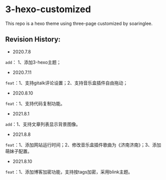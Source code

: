 # 3-hexo-customized
This repo is a hexo theme using three-page customized by soaringlee.

## Revision History:
- 2020.7.8

```add```： 1、添加3-hexo主题；
 
- 2020.7.11

```feat```：1、支持gitalk评论设置；2、支持音乐盒插件自由拖动；

- 2020.8.10

```feat```：1、支持代码复制功能。
 
-  2021.8.1

```add```：1、支持文章列表显示背景图像。

- 2021.8.8

```feat```：1、添加网站运行时间；2、修改音乐盒插件歌曲为《济南济南》；3、添加萌妹子配置。

- 2021.8.10

```feat```：1、添加博客加密功能，支持按tags加密，采用blink主题。